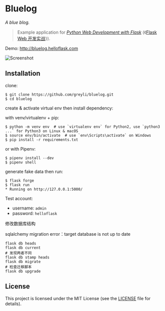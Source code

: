 # Bluelog

*A blue blog.*

> Example application for *[Python Web Development with Flask](http://helloflask.com/en/book)* (《[Flask Web 开发实战](http://helloflask.com/book)》).

Demo: http://bluelog.helloflask.com

![Screenshot](http://helloflask.com/screenshots/bluelog.png)

## Installation

clone:
```
$ git clone https://github.com/greyli/bluelog.git
$ cd bluelog
```
create & activate virtual env then install dependency:

with venv/virtualenv + pip:
```
$ python -m venv env  # use `virtualenv env` for Python2, use `python3 ...` for Python3 on Linux & macOS
$ source env/bin/activate  # use `env\Scripts\activate` on Windows
$ pip install -r requirements.txt
```
or with Pipenv:
```
$ pipenv install --dev
$ pipenv shell
```
generate fake data then run:
```
$ flask forge
$ flask run
* Running on http://127.0.0.1:5000/
```

Test account:

* username: `admin`
* password: `helloflask`



修改数据库结构

 sqlalchemy migration error：target database is not up to date

```
flask db heads
flask db current
# 发现两者不同
flask db stamp heads
flask db migrate
# 检查迁移脚本
flask db upgrade
```



## License

This project is licensed under the MIT License (see the
[LICENSE](LICENSE) file for details).
